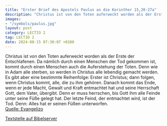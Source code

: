```yaml
---
title: "Erster Brief des Apostels Paulus an die Korinther 15,20-27a"
description: "Christus ist von den Toten auferweckt worden als der Erste der Entschlafenen. Da nämlich durch einen Menschen der Tod gekommen ist, kommt durch einen Menschen auch die Auferstehung der Toten. Denn wie in Adam alle sterben, so werden in Christus alle lebendig gemacht werden. Es gi...."
images:
- "/symbols/paulus.jpg"
layout: post
category: LECTIO 2
tag: LECTIO 2
date: 2024-08-15 07:30:07 +0100
---
```

Christus ist von den Toten auferweckt worden als der Erste der Entschlafenen.
Da nämlich durch einen Menschen der Tod gekommen ist, kommt durch einen Menschen auch die Auferstehung der Toten.
Denn wie in Adam alle sterben, so werden in Christus alle lebendig gemacht werden.
Es gibt aber eine bestimmte Reihenfolge: Erster ist Christus; dann folgen, wenn Christus kommt, alle, die zu ihm gehören.<!--more-->
Danach kommt das Ende, wenn er jede Macht, Gewalt und Kraft entmachtet hat und seine Herrschaft Gott, dem Vater, übergibt.
Denn er muss herrschen, bis Gott ihm alle Feinde unter seine Füße gelegt hat.
Der letzte Feind, der entmachtet wird, ist der Tod.
Denn: Alles hat er seinen Füßen unterworfen.<br>
[Quelle: Evangelizo](https://evangeliumtagfuertag.org/DE/gospel)

[Textstelle auf Bibelserver](https://www.bibleserver.com/EU/1.Korinther15,20-27a)
